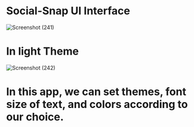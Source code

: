 # Social-Snap UI Interface

![Screenshot (241)](https://user-images.githubusercontent.com/100753763/229593216-f29468e3-e7f1-45bd-b2ed-95968e4324a3.png)

# In light Theme

![Screenshot (242)](https://user-images.githubusercontent.com/100753763/229595345-349811df-4802-44a5-a3b5-e6533fff48e1.png)


# In this app, we can set themes, font size of text, and colors according to our choice.
